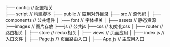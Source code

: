 ├── config   // 配置相关   
├── script   // 构建脚本 
├── public   // 应用对外目录 
├── src      // 源代码 
│   ├── components  // 公共组件
│   ├── font        // 字体相关
│   ├── assets      // 静态资源
        ├──images     // 图片存放
        ├──js         // 公共js
        ├──css        // 初始化css
│   ├── router      // 路由相关
│   ├── store       // redux相关
│   ├── views       // 页面应用
│   ├── index.js    // 入口文件
│   ├── Page.js     // 页面路由入口
│   ├── App.js      // 主应用入口